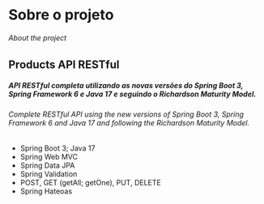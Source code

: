 # Sobre o projeto
###### About the project
## Products API RESTful
##### API RESTful completa utilizando as novas versões do Spring Boot 3, Spring Framework 6 e Java 17 e seguindo o Richardson Maturity Model.
###### Complete RESTful API using the new versions of Spring Boot 3, Spring Framework 6 and Java 17 and following the Richardson Maturity Model.

- Spring Boot 3; Java 17
- Spring Web MVC
- Spring Data JPA
- Spring Validation
- POST, GET (getAll; getOne), PUT, DELETE
- Spring Hateoas

